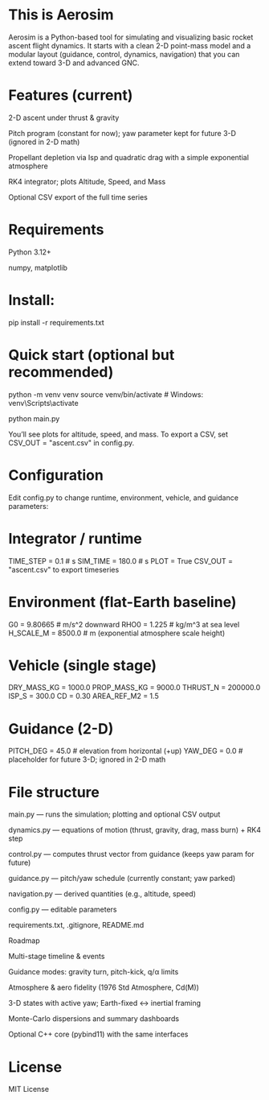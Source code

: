 # This is Aerosim

 Aerosim is a Python-based tool for simulating and visualizing basic rocket ascent flight dynamics. It starts with a clean 2-D point-mass model and a modular layout (guidance, control, dynamics, navigation) that you can extend toward 3-D and advanced GNC.

# Features (current)

2-D ascent under thrust & gravity

Pitch program (constant for now); yaw parameter kept for future 3-D (ignored in 2-D math)

Propellant depletion via Isp and quadratic drag with a simple exponential atmosphere

RK4 integrator; plots Altitude, Speed, and Mass

Optional CSV export of the full time series

# Requirements

Python 3.12+

numpy, matplotlib

# Install:

pip install -r requirements.txt

# Quick start (optional but recommended)
python -m venv venv
source venv/bin/activate   # Windows: venv\Scripts\activate

python main.py


You’ll see plots for altitude, speed, and mass.
To export a CSV, set CSV_OUT = "ascent.csv" in config.py.

# Configuration

Edit config.py to change runtime, environment, vehicle, and guidance parameters:

# Integrator / runtime 
TIME_STEP = 0.1    # s
SIM_TIME  = 180.0  # s
PLOT      = True
CSV_OUT   = "ascent.csv" to export timeseries

# Environment (flat-Earth baseline)
G0 = 9.80665       # m/s^2 downward
RHO0 = 1.225       # kg/m^3 at sea level
H_SCALE_M = 8500.0 # m (exponential atmosphere scale height)

# Vehicle (single stage)
DRY_MASS_KG  = 1000.0
PROP_MASS_KG = 9000.0
THRUST_N     = 200000.0
ISP_S        = 300.0
CD           = 0.30
AREA_REF_M2  = 1.5

# Guidance (2-D) 
PITCH_DEG = 45.0   # elevation from horizontal (+up)
YAW_DEG   = 0.0    # placeholder for future 3-D; ignored in 2-D math

# File structure

main.py — runs the simulation; plotting and optional CSV output

dynamics.py — equations of motion (thrust, gravity, drag, mass burn) + RK4 step

control.py — computes thrust vector from guidance (keeps yaw param for future)

guidance.py — pitch/yaw schedule (currently constant; yaw parked)

navigation.py — derived quantities (e.g., altitude, speed)

config.py — editable parameters

requirements.txt, .gitignore, README.md

Roadmap

Multi-stage timeline & events

Guidance modes: gravity turn, pitch-kick, q/α limits

Atmosphere & aero fidelity (1976 Std Atmosphere, Cd(M))

3-D states with active yaw; Earth-fixed ↔ inertial framing

Monte-Carlo dispersions and summary dashboards

Optional C++ core (pybind11) with the same interfaces

# License

MIT License